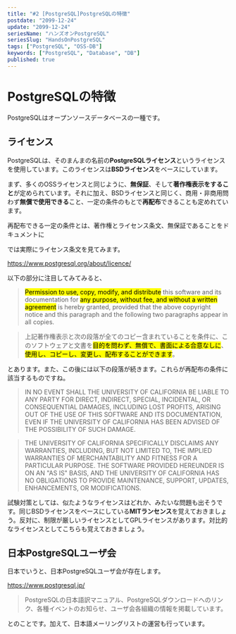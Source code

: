 ```yaml
---
title: "#2 [PostgreSQL]PostgreSQLの特徴"
postdate: "2099-12-24"
update: "2099-12-24"
seriesName: "ハンズオンPostgreSQL"
seriesSlug: "HandsOnPostgreSQL"
tags: ["PostgreSQL", "OSS-DB"]
keywords: ["PostgreSQL", "Database", "DB"]
published: true
---
```


# PostgreSQLの特徴

PostgreSQLはオープンソースデータベースの一種です。

## ライセンス

PostgreSQLは、そのまんまの名前の**PostgreSQLライセンス**というライセンスを使用しています。このライセンスは**BSDライセンス**をベースにしています。

まず、多くのOSSライセンスと同じように、**無保証**、そして**著作権表示をすること**が定められています。それに加え、BSDライセンスと同じく、商用・非商用問わず**無償で使用できる**こと、一定の条件のもとで**再配布**できることも定めれています。

再配布できる一定の条件とは、著作権とライセンス条文、無保証であることをドキュメントに


では実際にライセンス条文を見てみます。

https://www.postgresql.org/about/licence/

以下の部分に注目してみてみると、

> <mark>Permission to use, copy, modify, and distribute</mark> this software and its documentation for <mark>any purpose, without fee, and without a written agreement</mark> is hereby granted, provided that the above copyright notice and this paragraph and the following two paragraphs appear in all copies.

> 上記著作権表示と次の段落が全てのコピー含まれていることを条件に、このソフトウェアと文書を<mark>目的を問わず、無償で、書面による合意なしに</mark>、<mark>使用し、コピーし、変更し、配布することができます</mark>。

とあります。また、この後には以下の段落が続きます。これらが再配布の条件に該当するものですね。

> IN NO EVENT SHALL THE UNIVERSITY OF CALIFORNIA BE LIABLE TO ANY PARTY FOR DIRECT, INDIRECT, SPECIAL, INCIDENTAL, OR CONSEQUENTIAL DAMAGES, INCLUDING LOST PROFITS, ARISING OUT OF THE USE OF THIS SOFTWARE AND ITS DOCUMENTATION, EVEN IF THE UNIVERSITY OF CALIFORNIA HAS BEEN ADVISED OF THE POSSIBILITY OF SUCH DAMAGE.

> THE UNIVERSITY OF CALIFORNIA SPECIFICALLY DISCLAIMS ANY WARRANTIES, INCLUDING, BUT NOT LIMITED TO, THE IMPLIED WARRANTIES OF MERCHANTABILITY AND FITNESS FOR A PARTICULAR PURPOSE. THE SOFTWARE PROVIDED HEREUNDER IS ON AN "AS IS" BASIS, AND THE UNIVERSITY OF CALIFORNIA HAS NO OBLIGATIONS TO PROVIDE MAINTENANCE, SUPPORT, UPDATES, ENHANCEMENTS, OR MODIFICATIONS.

試験対策としては、似たようなライセンスはどれか、みたいな問題も出そうです。同じBSDライセンスをベースにしている**MITランセンス**を覚えておきましょう。反対に、制限が厳しいライセンスとしてGPLライセンスがあります。対比的なライセンスとしてこちらも覚えておきましょう。

## 日本PostgreSQLユーザ会

日本でいうと、日本PostgreSQLユーザ会が存在します。

https://www.postgresql.jp/

> PostgreSQLの日本語訳マニュアル、PostgreSQLダウンロードへのリンク、各種イベントのお知らせ、ユーザ会各組織の情報を掲載しています。

とのことです。加えて、日本語メーリングリストの運営も行っています。


